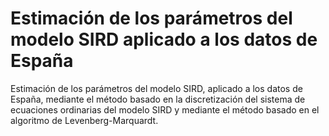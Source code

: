 # Estimación de los parámetros del modelo SIRD aplicado a los datos de España
Estimación de los parámetros del modelo SIRD, aplicado a los datos de España, mediante el método basado en la discretización del sistema de ecuaciones ordinarias del modelo SIRD y mediante el método basado en el algoritmo de Levenberg-Marquardt. 
